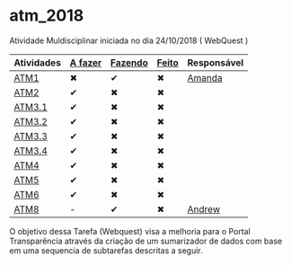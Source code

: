 # atm_2018
Atividade Muldisciplinar iniciada no dia 24/10/2018 ( WebQuest )


Atividades   |   [A fazer](https://github.com/aceiro/atm_2018/issues?q=is%3Aissue+is%3Aopen+label%3ATODO)  |      [Fazendo](https://github.com/aceiro/atm_2018/issues?q=is%3Aissue+is%3Aopen+label%3ADOING)       |          [Feito](https://github.com/aceiro/atm_2018/labels/DONE)        | Responsável
------------ | ---------- | ------------------ | --------------------- | -----------
[ATM1](https://github.com/aceiro/atm_2018/issues/1)         | ✖          | ✔                 | ✖                     | [Amanda](https://github.com/manddynhaa) 
[ATM2](https://github.com/aceiro/atm_2018/issues/2)         | ✔          | ✖                 | ✖                     | 
[ATM3.1](https://github.com/aceiro/atm_2018/issues/3)       | ✔          | ✖                 | ✖                     | 
[ATM3.2](https://github.com/aceiro/atm_2018/issues/4)       | ✔          | ✖                 | ✖                     | 
[ATM3.3](https://github.com/aceiro/atm_2018/issues/5)       | ✔          | ✖                 | ✖                     | 
[ATM3.4](https://github.com/aceiro/atm_2018/issues/6)       | ✔          | ✖                 | ✖                     | 
[ATM4](https://github.com/aceiro/atm_2018/issues/7)         | ✔          | ✖                 | ✖                     | 
[ATM5](https://github.com/aceiro/atm_2018/issues/8)         | ✔          | ✖                 | ✖                     | 
[ATM6](https://github.com/aceiro/atm_2018/issues/9)         | ✔          | ✖                 | ✖                     | 
[ATM8](https://github.com/aceiro/atm_2018/issues/11)         | -          | ✔                 | ✖                     | [Andrew](https://github.com/aDwCarrazzone)

O objetivo dessa Tarefa (Webquest) visa a melhoria para o Portal Transparência através da criação de um sumarizador de dados com base em uma sequencia de subtarefas descritas a seguir. 
